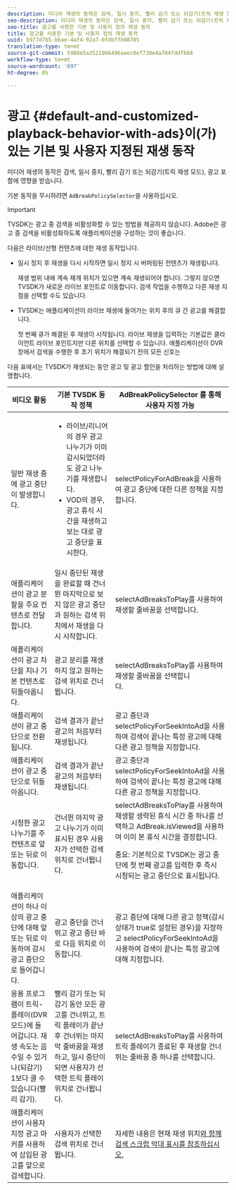 ```yaml
---
description: 미디어 재생의 동작은 검색, 일시 중지, 빨리 감기 또는 되감기(트릭 재생 모드), 광고 포함에 영향을 받습니다.
seo-description: 미디어 재생의 동작은 검색, 일시 중지, 빨리 감기 또는 되감기(트릭 재생 모드), 광고 포함에 영향을 받습니다.
seo-title: 광고를 사용한 기본 및 사용자 정의 재생 동작
title: 광고를 사용한 기본 및 사용자 정의 재생 동작
uuid: b977d7b5-bbae-4af4-92a7-0fdbffb08785
translation-type: tm+mt
source-git-commit: 5908e5a3521966496aeec0ef730e4a704fddfb68
workflow-type: tm+mt
source-wordcount: '697'
ht-degree: 0%

---
```



# 광고 {#default-and-customized-playback-behavior-with-ads}이(가) 있는 기본 및 사용자 지정된 재생 동작

미디어 재생의 동작은 검색, 일시 중지, 빨리 감기 또는 되감기(트릭 재생 모드), 광고 포함에 영향을 받습니다.

기본 동작을 무시하려면 `AdBreakPolicySelector`을 사용하십시오.

>[!IMPORTANT]
>
>TVSDK는 광고 중 검색을 비활성화할 수 있는 방법을 제공하지 않습니다. Adobe은 광고 중 검색을 비활성화하도록 애플리케이션을 구성하는 것이 좋습니다.

다음은 라이브/선형 컨텐츠에 대한 재생 동작입니다.

* 일시 정지 후 재생을 다시 시작하면 일시 정지 시 버퍼링된 컨텐츠가 재생됩니다.

   재생 범위 내에 계속 재개 위치가 있으면 계속 재생되어야 합니다. 그렇지 않으면 TVSDK가 새로운 라이브 포인트로 이동합니다. 검색 작업을 수행하고 다른 재생 지점을 선택할 수도 있습니다.
* TVSDK는 애플리케이션이 라이브 재생에 들어가는 위치 후의 큐 간 광고를 해결합니다.

   첫 번째 큐가 해결된 후 재생이 시작됩니다. 라이브 재생을 입력하는 기본값은 클라이언트 라이브 포인트지만 다른 위치를 선택할 수 있습니다. 애플리케이션이 DVR 창에서 검색을 수행한 후 초기 위치가 해결되기 전의 모든 신호는

다음 표에서는 TVSDK가 재생되는 동안 광고 및 광고 할인을 처리하는 방법에 대해 설명합니다.

<table id="table_466538B1C2A646B89EB4F9AA111203BE"> 
 <thead> 
  <tr> 
   <th colname="col1" class="entry"> 비디오 활동 </th> 
   <th colname="col2" class="entry"> 기본 TVSDK 동작 정책 </th> 
   <th colname="col3" class="entry"><span class="codeph"> AdBreakPolicySelector </span>를 통해 사용자 지정 가능 </th> 
  </tr>
 </thead>
 <tbody> 
  <tr> 
   <td colname="col1"> 일반 재생 중에 광고 중단이 발생합니다. </td> 
   <td colname="col2"> 
    <ul id="ul_10D2638676EA4ADDA718E61BD4FDC1D2"> 
     <li id="li_D5CC30F063934C738971E2E8AF00C137"> 라이브/리니어의 경우 광고 나누기가 이미 감시되었더라도 광고 나누기를 재생합니다. </li> 
     <li id="li_D962C0938DA74186AE99D117E5A74E38">VOD의 경우, 광고 휴식 시간을 재생하고 보는 대로 광고 중단을 표시한다. </li> 
    </ul> </td> 
   <td colname="col3"><span class="codeph"> selectPolicyForAdBreak</span>을 사용하여 광고 중단에 대한 다른 정책을 지정합니다. </td> 
  </tr> 
  <tr> 
   <td colname="col1"> 애플리케이션이 광고 분할을 주요 컨텐츠로 전달합니다. </td> 
   <td colname="col2"> 일시 중단된 재생을 완료할 때 건너뛴 마지막으로 보지 않은 광고 중단과 원하는 검색 위치에서 재생을 다시 시작합니다. </td> 
   <td colname="col3"><span class="codeph"> selectAdBreaksToPlay</span>를 사용하여 재생할 줄바꿈을 선택합니다. </td> 
  </tr> 
  <tr> 
   <td colname="col1"> 애플리케이션이 광고 차단을 지나 기본 컨텐츠로 뒤돌아옵니다. </td> 
   <td colname="col2"> 광고 분리를 재생하지 않고 원하는 검색 위치로 건너뜁니다. </td> 
   <td colname="col3"><span class="codeph"> selectAdBreaksToPlay</span>를 사용하여 재생할 줄바꿈을 선택합니다.                      </td> 
  </tr> 
  <tr> 
   <td colname="col1"> 애플리케이션이 광고 중단으로 전환됩니다. </td> 
   <td colname="col2"> 검색 결과가 끝난 광고의 처음부터 재생됩니다. </td> 
   <td colname="col3">광고 중단과 <span class="codeph"> selectPolicyForSeekIntoAd</span>을 사용하여 검색이 끝나는 특정 광고에 대해 다른 광고 정책을 지정합니다. </td> 
  </tr> 
  <tr> 
   <td colname="col1"> 애플리케이션이 광고 중단으로 뒤돌아옵니다. </td> 
   <td colname="col2"> 검색 결과가 끝난 광고의 처음부터 재생됩니다. </td> 
   <td colname="col3">광고 중단과 <span class="codeph"> selectPolicyForSeekIntoAd</span>을 사용하여 검색이 끝나는 특정 광고에 대해 다른 광고 정책을 지정합니다. </td> 
  </tr> 
  <tr> 
   <td colname="col1"> 시청한 광고 나누기를 주 컨텐츠로 앞 또는 뒤로 이동합니다. </td> 
   <td colname="col2"> 건너뛴 마지막 광고 나누기가 이미 표시된 경우 사용자가 선택한 검색 위치로 건너뜁니다. </td> 
   <td colname="col3"><span class="codeph"> selectAdBreaksToPlay</span>를 사용하여 재생할 생략된 휴식 시간 중 하나를 선택하고 <span class="codeph"> AdBreak.isViewed</span>을 사용하여 이미 본 휴식 시간을 결정합니다. <p>중요: 기본적으로 TVSDK는 광고 중단에 첫 번째 광고를 입력한 후 즉시 시청되는 광고 중단으로 표시됩니다. </p> </td> 
  </tr> 
  <tr> 
   <td colname="col1"> 애플리케이션이 하나 이상의 광고 중단에 대해 앞 또는 뒤로 이동하여 감시 광고 중단으로 들어갑니다. </td> 
   <td colname="col2"> 광고 중단을 건너뛰고 광고 중단 바로 다음 위치로 이동합니다. </td> 
   <td colname="col3">광고 중단에 대해 다른 광고 정책(감시 상태가 true로 설정된 경우)을 지정하고 <span class="codeph"> selectPolicyForSeekIntoAd</span>을 사용하여 검색이 끝나는 특정 광고에 대해 지정합니다. </td> 
  </tr> 
  <tr> 
   <td colname="col1"> 응용 프로그램이 트릭-플레이(DVR 모드)에 들어갑니다. 재생 속도는 음수일 수 있거나(되감기) 1보다 클 수 있습니다(빨리 감기). </td> 
   <td colname="col2"> 빨리 감기 또는 되감기 동안 모든 광고를 건너뛰고, 트릭 플레이가 끝난 후 건너뛰는 마지막 줄바꿈을 재생하고, 일시 중단이 되면 사용자가 선택한 트릭 플레이 위치로 건너뜁니다. </td> 
   <td colname="col3"><span class="codeph"> selectAdBreaksToPlay</span>를 사용하여 트릭 플레이가 종료된 후 재생할 건너뛰는 줄바꿈 중 하나를 선택합니다. </td> 
  </tr> 
  <tr> 
   <td colname="col1"> 애플리케이션이 사용자 지정 광고 마커를 사용하여 삽입된 광고를 앞으로 검색합니다. </td> 
   <td colname="col2"> 사용자가 선택한 검색 위치로 건너뜁니다. </td> 
   <td colname="col3">자세한 내용은 현재 재생 위치<a href="../../tvsdk-1.4-for-android/ui-configure/android-1.4-ui-seek-scrub-bar-display.md">와 함께 검색 스크럽 막대 표시를 참조하십시오.</a> </td> 
  </tr> 
 </tbody> 
</table>

